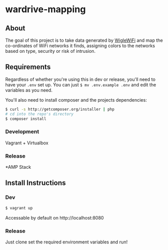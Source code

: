 # wardrive-mapping

## About

The goal of this project is to take data generated by [WigleWiFi](https://wigle.net/)
and map the co-ordinates of WiFi networks it finds, assigning colors to
the networks based on type, security or risk of intrusion.

## Requirements

Regardless of whether you're using this in dev or release, you'll need
to have your ``` .env ``` set up. You can just ``` $ mv .env.example .env ```
and edit the variables as you need.

You'll also need to install composer and the projects dependencies:
```bash
$ curl -s http://getcomposer.org/installer | php
# cd into the repo's directory
$ composer install
```

### Development
Vagrant + Virtualbox

### Release
*AMP Stack

## Install Instructions

### Dev
```bash
$ vagrant up
```
Accessable by default on http://localhost:8080

### Release
Just clone set the required environment variables and run!
